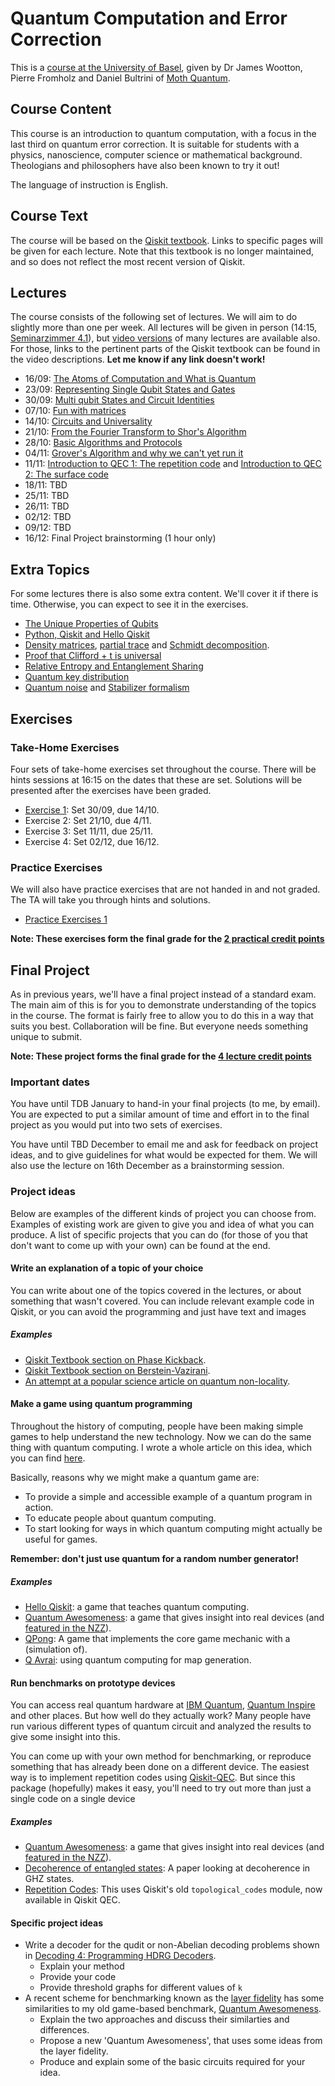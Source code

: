 # Quantum Computation and Error Correction

This is a [course at the University of Basel](https://vorlesungsverzeichnis.unibas.ch/de/vorlesungsverzeichnis?periode=2025004&keyword=wootton&hid=&search=1#searchResults), given by Dr James Wootton, Pierre Fromholz and Daniel Bultrini of [Moth Quantum](https://mothquantum.com/).

## Course Content

This course is an introduction to quantum computation, with a focus in the last third on quantum error correction. It is suitable for students with a physics, nanoscience, computer science or mathematical background. Theologians and philosophers have also been known to try it out!

The language of instruction is English.

## Course Text

The course will be based on the [Qiskit textbook](https://github.com/NCCR-SPIN/qiskit-textbook/blob/main/content/preface.ipynb). Links to specific pages will be given for each lecture. Note that this textbook is no longer maintained, and so does not reflect the most recent version of Qiskit.

## Lectures

The course consists of the following set of lectures. We will aim to do slightly more than one per week. All lectures will be given in person (14:15, [Seminarzimmer 4.1](https://vorlesungsverzeichnis.unibas.ch/ajax/room.cfm?id=8210)), but [video versions](https://www.youtube.com/playlist?list=PLaU1vYImkPDxyqJ6zHAs8W92fYKsfXsV-) of many lectures are available also. For those, links to the pertinent parts of the Qiskit textbook can be found in the video descriptions. **Let me know if any link doesn't work!**

* 16/09: [The Atoms of Computation and What is Quantum](https://youtu.be/myzcjukQUFc)
* 23/09: [Representing Single Qubit States and Gates](https://www.youtube.com/watch?v=GdRt8vO9xY8)
* 30/09: [Multi qubit States and Circuit Identities](https://www.youtube.com/watch?v=pzkeypXaQ-Q)
* 07/10: [Fun with matrices](https://www.youtube.com/watch?v=e7NTozZMRqk)
* 14/10: [Circuits and Universality](https://www.youtube.com/watch?v=E53mfGrV8ek)
* 21/10: [From the Fourier Transform to Shor's Algorithm](https://www.youtube.com/watch?v=WqgNu8ZziPQ)
* 28/10: [Basic Algorithms and Protocols](https://www.youtube.com/watch?v=fNOEVXQKv9M)
* 04/11: [Grover's Algorithm and why we can't yet run it](https://www.youtube.com/watch?v=YfFp3K4cAF4)
* 11/11: [Introduction to QEC 1: The repetition code](https://www.youtube.com/watch?v=AuDfq7j_W7E&list=PLaU1vYImkPDxyqJ6zHAs8W92fYKsfXsV-&index=10) and [Introduction to QEC 2: The surface code](https://www.youtube.com/watch?v=IdZkxX-Qank&list=PLaU1vYImkPDxyqJ6zHAs8W92fYKsfXsV-&index=11)
* 18/11: TBD
* 25/11: TBD
* 26/11: TBD
* 02/12: TBD
* 09/12: TBD
* 16/12: Final Project brainstorming (1 hour only)


## Extra Topics

For some lectures there is also some extra content. We'll cover it if there is time. Otherwise, you can expect to see it in the exercises.

* [The Unique Properties of Qubits](extra_resources/unique-properties-qubits.ipynb)
* [Python, Qiskit and Hello Qiskit](https://youtu.be/mMJtw-vFXC4)
* [Density matrices](https://github.com/quantumjim/Quantum-Computation-course-Basel/blob/main/QI_course/2_The_Qubit.pdf), [partial trace](https://github.com/quantumjim/Quantum-Computation-course-Basel/blob/main/QI_course/3_Quantum_Information.pdf) and [Schmidt decomposition](https://github.com/quantumjim/Quantum-Computation-course-Basel/blob/main/QI_course/6_Quantum_Correlations_part_1.pdf).
* [Proof that Clifford + t is universal](https://github.com/quantumjim/Quantum-Computation-course-Basel/blob/main/extra_resources/Lecture%206%20(2013%20version).pdf)
* [Relative Entropy and Entanglement Sharing](https://github.com/quantumjim/Quantum-Computation-course-Basel/blob/main/QI_course/7_Quantum_Correlations_part_2.pdf)
* [Quantum key distribution](https://github.com/NCCR-SPIN/qiskit-textbook/blob/main/content/ch-algorithms/quantum-key-distribution.ipynb)
* [Quantum noise](https://github.com/quantumjim/Quantum-Computation-course-Basel/blob/main/QI_course/8_Quantum_Noise.pdf) and [Stabilizer formalism](https://github.com/quantumjim/Quantum-Computation-course-Basel/blob/main/QI_course/9_Stabilizer_Formalism.pdf)


## Exercises

### Take-Home Exercises

Four sets of take-home exercises set throughout the course. There will be hints sessions at 16:15 on the dates that these are set. Solutions will be presented after the exercises have been graded.

* [Exercise 1](exercises/Exercise1.ipynb): Set 30/09, due 14/10.
* Exercise 2: Set 21/10, due 4/11.
* Exercise 3: Set 11/11, due 25/11.
* Exercise 4: Set 02/12, due 16/12.

### Practice Exercises

We will also have practice exercises that are not handed in and not graded. The TA will take you through hints and solutions.

* [Practice Exercises 1](practice/Practice1.ipynb)


**Note: These exercises form the final grade for the [2 practical credit points](https://vorlesungsverzeichnis.unibas.ch/en/course-directory?id=297199)**

## Final Project

As in previous years, we'll have a final project instead of a standard exam. The main aim of this is for you to demonstrate understanding of the topics in the course. The format is fairly free to allow you to do this in a way that suits you best. Collaboration will be fine. But everyone needs something unique to submit.

**Note: These project forms the final grade for the [4 lecture credit points](https://vorlesungsverzeichnis.unibas.ch/en/course-directory?id=294582)**


### Important dates

You have until TDB January to hand-in your final projects (to me, by email). You are expected to put a similar amount of time and effort in to the final project as you would put into two sets of exercises.

You have until TBD December to email me and ask for feedback on project ideas, and to give guidelines for what would be expected for them. We will also use the lecture on 16th December as a brainstorming session.

### Project ideas

Below are examples of the different kinds of project you can choose from. Examples of existing work are given to give you and idea of what you can produce. A list of specific projects that you can do (for those of you that don't want to come up with your own) can be found at the end.

#### Write an explanation of a topic of your choice

You can write about one of the topics covered in the lectures, or about something that wasn't covered. You can include relevant example code in Qiskit, or you can avoid the programming and just have text and images

##### Examples

* [Qiskit Textbook section on Phase Kickback](https://qiskit.org/textbook/ch-gates/phase-kickback.html).
* [Qiskit Textbook section on Berstein-Vazirani](https://qiskit.org/textbook/ch-algorithms/bernstein-vazirani.html).
* [An attempt at a popular science article on quantum non-locality](https://bullshit.ist/some-quantum-weirdness-with-the-simplest-maths-possible-446d33046cf7).


#### Make a game using quantum programming

Throughout the history of computing, people have been making simple games to help understand the new technology. Now we can do the same thing with quantum computing. I wrote a whole article on this idea, which you can find [here](https://medium.com/@decodoku/games-computers-and-quantum-84bfdd2c0fe0).

Basically, reasons why we might make a quantum game are:
* To provide a simple and accessible example of a quantum program in action.
* To educate people about quantum computing.
* To start looking for ways in which quantum computing might actually be useful for games.

**Remember: don't just use quantum for a random number generator!**

##### Examples

* [Hello Qiskit](https://qiskit.org/textbook/ch-ex/hello-qiskit.html): a game that teaches quantum computing.
* [Quantum Awesomeness](https://github.com/decodoku/A_Game_to_Benchmark_Quantum_Computers/blob/master/README.md): a game that gives insight into real devices (and [featured in the NZZ](https://www.nzz.ch/wissenschaft/games-with-james-ld.1367435)).
* [QPong](https://www.youtube.com/watch?v=a1NZC5rqQD8): A game that implements the core game mechanic with a (simulation of).
* [Q Avrai](https://github.com/quantumjim/Q_Avrai/blob/master/papers/CoG/main.pdf): using quantum computing for map generation.


#### Run benchmarks on prototype devices

You can access real quantum hardware at [IBM Quantum](quantum-computing.ibm.com/), [Quantum Inspire](https://www.quantum-inspire.com/) and other places. But how well do they actually work? Many people have run various different types of quantum circuit and analyzed the results to give some insight into this.

You can come up with your own method for benchmarking, or reproduce something that has already been done on a different device. The easiest way is to implement repetition codes using [Qiskit-QEC]([https://github.com/quantumjim/TopologicalCodesTutorial/blob/main/README.md](https://github.com/qiskit-community/qiskit-qec/blob/main/README.md)). But since this package (hopefully) makes it easy, you'll need to try out more than just a single code on a single device

##### Examples

* [Quantum Awesomeness](https://github.com/Qiskit/qiskit-community-tutorials/blob/master/games/quantum_awesomeness.ipynb): a game that gives insight into real devices (and [featured in the NZZ](https://www.nzz.ch/wissenschaft/games-with-james-ld.1367435)).
* [Decoherence of entangled states](https://arxiv.org/abs/1712.07080): A paper looking at decoherence in GHZ states.
* [Repetition Codes](https://arxiv.org/abs/2004.11037): This uses Qiskit's old `topological_codes` module, now available in Qiskit QEC.

#### Specific project ideas

* Write a decoder for the qudit or non-Abelian decoding problems shown in [Decoding 4: Programming HDRG Decoders](https://github.com/quantumjim/qec_lectures/blob/main/lecture-4.ipynb).
    - Explain your method
    - Provide your code
    - Provide threshold graphs for different values of `k`
* A recent scheme for benchmarking known as the [layer fidelity](https://arxiv.org/abs/2311.05933) has some similarities to my old game-based benchmark, [Quantum Awesomeness](https://github.com/decodoku/A_Game_to_Benchmark_Quantum_Computers/blob/master/README.md).
    - Explain the two approaches and discuss their similarties and differences.
    - Propose a new 'Quantum Awesomeness', that uses some ideas from the layer fidelity.
    - Produce and explain some of the basic circuits required for your idea.
